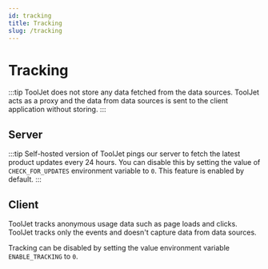 ```yaml
---
id: tracking
title: Tracking
slug: /tracking
---
```


# Tracking    

:::tip
ToolJet does not store any data fetched from the data sources. ToolJet acts as a proxy and the data from data sources is sent to the client application without storing.
:::

<div >

## Server

:::tip
Self-hosted version of ToolJet pings our server to fetch the latest product updates every 24 hours. You can disable this by setting the value of `CHECK_FOR_UPDATES` environment variable to `0`. This feature is enabled by default.
:::

</div>

<div >

## Client 

ToolJet tracks anonymous usage data such as page loads and clicks. ToolJet tracks only the events and doesn't capture data from data sources.

Tracking can be disabled by setting the value environment variable `ENABLE_TRACKING` to `0`. 

</div>